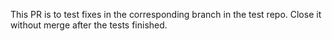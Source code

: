 This PR is to test fixes in the corresponding branch in the test repo. Close it without merge after the tests finished.
